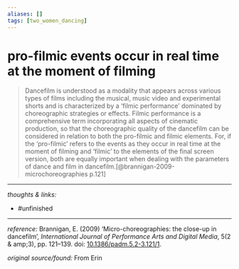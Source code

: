 ```yaml
---
aliases: []
tags: [two_women_dancing]
---
```


# pro-filmic events occur in real time at the moment of filming

>Dancefilm is understood as a modality that appears across various types of films including the musical, music video and experimental shorts and is characterized by a ‘filmic performance’ dominated by choreographic strategies or effects. Filmic performance is a comprehensive term incorporating all aspects of cinematic production, so that the choreographic quality of the dancefilm can be considered in relation to both the pro-filmic and filmic elements. For, if the ‘pro-filmic’ refers to the events as they occur in real time at the moment of filming and ‘filmic’ to the elements of the final screen version, both are equally important when dealing with the parameters of dance and film in dancefilm.[@brannigan-2009-microchoreographies p.121]

---

_thoughts & links:_



- #unfinished 

---

_reference:_ Brannigan, E. (2009) ‘Micro-choreographies: the close-up in dancefilm’, _International Journal of Performance Arts and Digital Media_, 5(2 & amp;3), pp. 121–139. doi: [10.1386/padm.5.2-3.121/1](https://doi.org/10.1386/padm.5.2-3.121/1).

_original source/found:_ From Erin